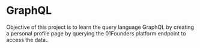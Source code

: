 # GraphQL
Objective of this project is to learn the query language GraphQL by creating a personal profile page by querying the 01Founders platform endpoint to access the data..
